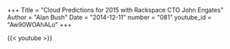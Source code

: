 +++
Title = "Cloud Predictions for 2015 with Rackspace CTO John Engates"
Author = "Alan Bush"
Date = "2014-12-11"
number = "081"
youtube_id = "Aw90WOAhALo"
+++

{{< youtube >}}

